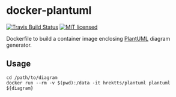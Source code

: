 # docker-plantuml

[![Travis Build Status](https://travis-ci.org/hrektts/docker-plantuml.svg?branch=master)](https://travis-ci.org/hrektts/docker-plantuml)
[![MIT licensed](https://img.shields.io/badge/license-MIT-blue.svg)](./LICENSE)

Dockerfile to build a container image enclosing [PlantUML](http://plantuml.com/) diagram generator.

## Usage

``` shell
cd /path/to/diagram
docker run --rm -v $(pwd):/data -it hrektts/plantuml plantuml ${diagram}
```
